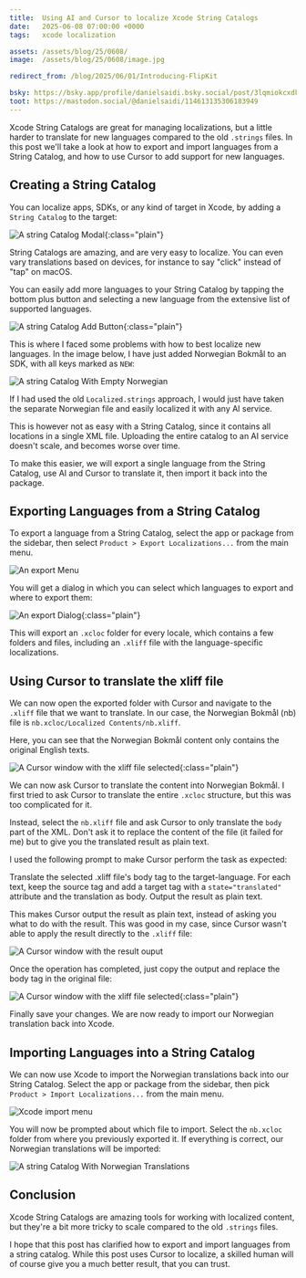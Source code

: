 ```yaml
---
title:  Using AI and Cursor to localize Xcode String Catalogs
date:   2025-06-08 07:00:00 +0000
tags:   xcode localization

assets: /assets/blog/25/0608/
image:  /assets/blog/25/0608/image.jpg

redirect_from: /blog/2025/06/01/Introducing-FlipKit

bsky: https://bsky.app/profile/danielsaidi.bsky.social/post/3lqmiokcxdk2l
toot: https://mastodon.social/@danielsaidi/114613135306183949
---
```


Xcode String Catalogs are great for managing localizations, but a little harder to translate for new languages compared to the old `.strings` files. In this post we'll take a look at how to export and import languages from a String Catalog, and how to use Cursor to add support for new languages.


## Creating a String Catalog

You can localize apps, SDKs, or any kind of target in Xcode, by adding a `String Catalog` to the target:

![A string Catalog Modal]({{page.assets}}string-catalog-modal.png){:class="plain"}

String Catalogs are amazing, and are very easy to localize. You can even vary translations based on devices, for instance to say "click" instead of "tap" on macOS.

You can easily add more languages to your String Catalog by tapping the bottom plus button and selecting a new language from the extensive list of supported languages.

![A string Catalog Add Button]({{page.assets}}string-catalog-add-button.png){:class="plain"}

This is where I faced some problems with how to best localize new languages. In the image below, I have just added Norwegian Bokmål to an SDK, with all keys marked as `NEW`: 

![A string Catalog With Empty Norwegian]({{page.assets}}norwegian-empty.png)

If I had used the old `Localized.strings` approach, I would just have taken the separate Norwegian file and easily localized it with any AI service. 

This is however not as easy with a String Catalog, since it contains all locations in a single XML file. Uploading the entire catalog to an AI service doesn't scale, and becomes worse over time.

To make this easier, we will export a single language from the String Catalog, use AI and Cursor to translate it, then import it back into the package.


## Exporting Languages from a String Catalog

To export a language from a String Catalog, select the app or package from the sidebar, then select `Product > Export Localizations...` from the main menu.

![An export Menu]({{page.assets}}export-menu.png)

You will get a dialog in which you can select which languages to export and where to export them:

![An export Dialog]({{page.assets}}export-dialog.png){:class="plain"}

This will export an `.xcloc` folder for every locale, which contains a few folders and files, including an `.xliff` file with the language-specific localizations.


## Using Cursor to translate the xliff file

We can now open the exported folder with Cursor and navigate to the `.xliff` file that we want to translate. In our case, the Norwegian Bokmål (nb) file is `nb.xcloc/Localized Contents/nb.xliff`.

Here, you can see that the Norwegian Bokmål content only contains the original English texts.

![A Cursor window with the xliff file selected]({{page.assets}}cursor-untranslated.png){:class="plain"}

We can now ask Cursor to translate the content into Norwegian Bokmål. I first tried to ask Cursor to translate the entire `.xcloc` structure, but this was too complicated for it.

Instead, select the `nb.xliff` file and ask Cursor to only translate the `body` part of the XML. Don't ask it to replace the content of the file (it failed for me) but to give you the translated result as plain text.

I used the following prompt to make Cursor perform the task as expected:

Translate the selected .xliff file's body tag to the target-language. For each text, keep the source tag and add a target tag with a `state="translated"` attribute and the translation as body. Output the result as plain text.

This makes Cursor output the result as plain text, instead of asking you what to do with the result. This was good in my case, since Cursor wasn't able to apply the result directly to the `.xliff` file:

![A Cursor window with the result ouput]({{page.assets}}cursor-result.png)

Once the operation has completed, just copy the output and replace the body tag in the original file:

![A Cursor window with the xliff file selected]({{page.assets}}cursor-translated.png){:class="plain"}

Finally save your changes. We are now ready to import our Norwegian translation back into Xcode.


## Importing Languages into a String Catalog

We can now use Xcode to import the Norwegian translations back into our String Catalog. Select the app or package from the sidebar, then pick `Product > Import Localizations...` from the main menu.

![Xcode import menu]({{page.assets}}import-menu.png)

You will now be prompted about which file to import. Select the `nb.xcloc` folder from where you previously exported it. If everything is correct, our Norwegian translations will be imported:

![A string Catalog With Norwegian Translations]({{page.assets}}norwegian-translated.png)


## Conclusion

Xcode String Catalogs are amazing tools for working with localized content, but they're a bit more tricky to scale compared to the old `.strings` files.

I hope that this post has clarified how to export and import languages from a string catalog. While this post uses Cursor to localize, a skilled human will of course give you a much better result, that you can trust.